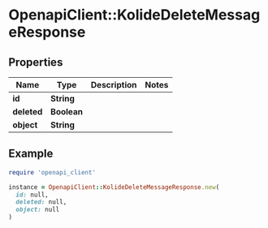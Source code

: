 # OpenapiClient::KolideDeleteMessageResponse

## Properties

| Name | Type | Description | Notes |
| ---- | ---- | ----------- | ----- |
| **id** | **String** |  |  |
| **deleted** | **Boolean** |  |  |
| **object** | **String** |  |  |

## Example

```ruby
require 'openapi_client'

instance = OpenapiClient::KolideDeleteMessageResponse.new(
  id: null,
  deleted: null,
  object: null
)
```

